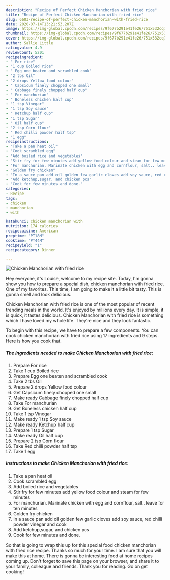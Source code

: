 ```yaml
---
description: "Recipe of Perfect Chicken Manchorian with fried rice"
title: "Recipe of Perfect Chicken Manchorian with fried rice"
slug: 6603-recipe-of-perfect-chicken-manchorian-with-fried-rice
date: 2020-07-14T13:21:53.207Z
image: https://img-global.cpcdn.com/recipes/9f677b291e41fe26/751x532cq70/chicken-manchorian-with-fried-rice-recipe-main-photo.jpg
thumbnail: https://img-global.cpcdn.com/recipes/9f677b291e41fe26/751x532cq70/chicken-manchorian-with-fried-rice-recipe-main-photo.jpg
cover: https://img-global.cpcdn.com/recipes/9f677b291e41fe26/751x532cq70/chicken-manchorian-with-fried-rice-recipe-main-photo.jpg
author: Sallie Little
ratingvalue: 4.9
reviewcount: 5201
recipeingredient:
- " For rice"
- "1 cup Boiled rice"
- " Egg one beaten and scrambled cook"
- "2 tbs Oil"
- "2 drops Yellow food colour"
- " Capsicum finely chopped one small"
- " Cabbage finely chopped half cup"
- " For manchurian"
- " Boneless chicken half cup"
- "1 tsp Vinegar"
- "1 tsp Soy sauce"
- " Ketchup half cup"
- "1 tsp Sugar"
- " Oil half cup"
- "2 tsp Corn flour"
- " Red chilli powder half tsp"
- "1 egg"
recipeinstructions:
- "Take a pan heat oil"
- "Cook scrambled egg"
- "Add boiled rice and vegetables"
- "Stir fry for few minutes add yellow food colour and steam for few minutes"
- "For manchurian. Marinate chicken with egg and cornflour, salt.. leave for ten minutes"
- "Golden fry chicken"
- "In a sauce pan add oil golden few garlic cloves add soy sauce, red chilli powder vinegar and cook"
- "Add ketchup,sugar, and chicken pcs"
- "Cook for few minutes and done."
categories:
- Recipe
tags:
- chicken
- manchorian
- with

katakunci: chicken manchorian with 
nutrition: 174 calories
recipecuisine: American
preptime: "PT18M"
cooktime: "PT44M"
recipeyield: "1"
recipecategory: Dinner

---
```



![Chicken Manchorian with fried rice](https://img-global.cpcdn.com/recipes/9f677b291e41fe26/751x532cq70/chicken-manchorian-with-fried-rice-recipe-main-photo.jpg)

Hey everyone, it's Louise, welcome to my recipe site. Today, I'm gonna show you how to prepare a special dish, chicken manchorian with fried rice. One of my favorites. This time, I am going to make it a little bit tasty. This is gonna smell and look delicious.



Chicken Manchorian with fried rice is one of the most popular of recent trending meals in the world. It's enjoyed by millions every day. It is simple, it is quick, it tastes delicious. Chicken Manchorian with fried rice is something which I have loved my whole life. They're nice and they look fantastic.


To begin with this recipe, we have to prepare a few components. You can cook chicken manchorian with fried rice using 17 ingredients and 9 steps. Here is how you cook that.

<!--inarticleads1-->

##### The ingredients needed to make Chicken Manchorian with fried rice:

1. Prepare  For rice
1. Take 1 cup Boiled rice
1. Prepare  Egg one beaten and scrambled cook
1. Take 2 tbs Oil
1. Prepare 2 drops Yellow food colour
1. Get  Capsicum finely chopped one small
1. Make ready  Cabbage finely chopped half cup
1. Take  For manchurian
1. Get  Boneless chicken half cup
1. Take 1 tsp Vinegar
1. Make ready 1 tsp Soy sauce
1. Make ready  Ketchup half cup
1. Prepare 1 tsp Sugar
1. Make ready  Oil half cup
1. Prepare 2 tsp Corn flour
1. Take  Red chilli powder half tsp
1. Take 1 egg




<!--inarticleads2-->

##### Instructions to make Chicken Manchorian with fried rice:

1. Take a pan heat oil
1. Cook scrambled egg
1. Add boiled rice and vegetables
1. Stir fry for few minutes add yellow food colour and steam for few minutes
1. For manchurian. Marinate chicken with egg and cornflour, salt.. leave for ten minutes
1. Golden fry chicken
1. In a sauce pan add oil golden few garlic cloves add soy sauce, red chilli powder vinegar and cook
1. Add ketchup,sugar, and chicken pcs
1. Cook for few minutes and done.




So that is going to wrap this up for this special food chicken manchorian with fried rice recipe. Thanks so much for your time. I am sure that you will make this at home. There is gonna be interesting food at home recipes coming up. Don't forget to save this page on your browser, and share it to your family, colleague and friends. Thank you for reading. Go on get cooking!

